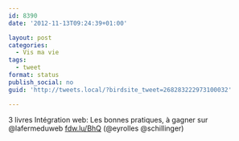 ```yaml
---
id: 8390
date: '2012-11-13T09:24:39+01:00'

layout: post
categories:
  - Vis ma vie
tags:
  - tweet
format: status
publish_social: no
guid: 'http://tweets.local/?birdsite_tweet=268283222973100032'

---
```


3 livres Intégration web: Les bonnes pratiques, à gagner sur @lafermeduweb [fdw.lu/BhQ](http://fdw.lu/BhQ) (@eyrolles @schillinger)